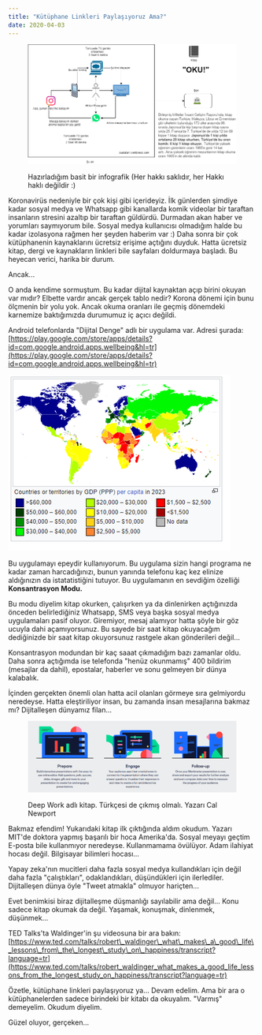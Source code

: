 ```yaml
---
title: "Kütüphane Linkleri Paylaşıyoruz Ama?"
date: 2020-04-03
---
```


<figure>

![](/images/oku2.png)

<figcaption>

Hazırladığım basit bir infografik (Her hakkı saklıdır, her Hakkı haklı değildir :)

</figcaption>

</figure>

Koronavirüs nedeniyle bir çok kişi gibi içerideyiz. İlk günlerden şimdiye kadar sosyal medya ve Whatsapp gibi kanallarda komik videolar bir taraftan insanların stresini azaltıp bir taraftan güldürdü. Durmadan akan haber ve yorumları saymıyorum bile. Sosyal medya kullanıcısı olmadığım halde bu kadar izolasyona rağmen her şeyden haberim var :) Daha sonra bir çok kütüphanenin kaynaklarını ücretsiz erişime açtığını duyduk. Hatta ücretsiz kitap, dergi ve kaynakların linkleri bile sayfaları doldurmaya başladı. Bu heyecan verici, harika bir durum.

Ancak...

O anda kendime sormuştum. Bu kadar dijital kaynaktan açıp birini okuyan var mıdır? Elbette vardır ancak gerçek tablo nedir? Korona dönemi için bunu ölçmenin bir yolu yok. Ancak okuma oranları ile geçmiş dönemdeki karnemize baktığımızda durumumuz iç açıcı değildi.

Android telefonlarda "Dijital Denge" adlı bir uygulama var. Adresi şurada: [https://play.google.com/store/apps/details?id=com.google.android.apps.wellbeing&hl=tr](https://play.google.com/store/apps/details?id=com.google.android.apps.wellbeing&hl=tr)

![](/images/image.png)

Bu uygulamayı epeydir kullanıyorum. Bu uygulama sizin hangi programa ne kadar zaman harcadığınızı, bunun yanında telefonu kaç kez elinize aldığınızın da istatatistiğini tutuyor. Bu uygulamanın en sevdiğim özelliği **Konsantrasyon Modu.**

Bu modu diyelim kitap okurken, çalışırken ya da dinlenirken açtığınızda önceden belirlediğiniz Whatsapp, SMS veya başka sosyal medya uygulamaları pasif oluyor. Giremiyor, mesaj alamıyor hatta şöyle bir göz ucuyla dahi açamıyorsunuz. Bu sayede bir saat kitap okuyacağım dediğinizde bir saat kitap okuyorsunuz rastgele akan gönderileri değil...

Konsantrasyon modundan bir kaç saaat çıkmadığım bazı zamanlar oldu. Daha sonra açtığımda ise telefonda "henüz okunmamış" 400 bildirim (mesajlar da dahil), epostalar, haberler ve sonu gelmeyen bir dünya kalabalık.

İçinden gerçekten önemli olan hatta acil olanları görmeye sıra gelmiyordu neredeyse. Hatta eleştiriliyor insan, bu zamanda insan mesajlarına bakmaz mı? Dijitalleşen dünyamız filan...

<figure>

![](/images/image-2.png)

<figcaption>

Deep Work adlı kitap. Türkçesi de çıkmış olmalı. Yazarı Cal Newport

</figcaption>

</figure>

Bakmaz efendim! Yukarıdaki kitap ilk çıktığında aldım okudum. Yazarı MIT'de doktora yapmış başarılı bir hoca Amerika'da. Sosyal meyayı geçtim E-posta bile kullanmıyor neredeyse. Kullanmamama övülüyor. Adam ilahiyat hocası değil. Bilgisayar bilimleri hocası...

Yapay zeka'nın mucitleri daha fazla sosyal medya kullandıkları için değil daha fazla "çalıştıkları", odaklandıkları, düşündükleri için ilerlediler. Dijitalleşen dünya öyle "Tweet atmakla" olmuyor hariçten...

Evet benimkisi biraz dijitalleşme düşmanlığı sayılabilir ama değil... Konu sadece kitap okumak da değil. Yaşamak, konuşmak, dinlenmek, düşünmek...

TED Talks'ta Waldinger'in şu videosuna bir ara bakın: [https://www.ted.com/talks/robert\_waldinger\_what\_makes\_a\_good\_life\_lessons\_from\_the\_longest\_study\_on\_happiness/transcript?language=tr](https://www.ted.com/talks/robert_waldinger_what_makes_a_good_life_lessons_from_the_longest_study_on_happiness/transcript?language=tr)

Özetle, kütüphane linkleri paylaşıyoruz ya... Devam edelim. Ama bir ara o kütüphanelerden sadece birindeki bir kitabı da okuyalım. "Varmış" demeyelim. Okudum diyelim.

Güzel oluyor, gerçeken...
